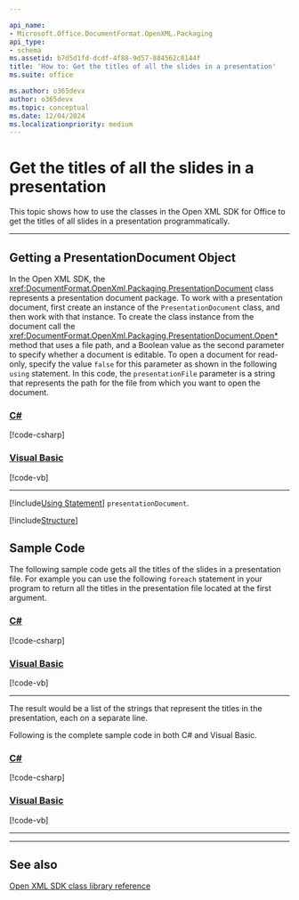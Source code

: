 ```yaml
---

api_name:
- Microsoft.Office.DocumentFormat.OpenXML.Packaging
api_type:
- schema
ms.assetid: b7d5d1fd-dcdf-4f88-9d57-884562c8144f
title: 'How to: Get the titles of all the slides in a presentation'
ms.suite: office

ms.author: o365devx
author: o365devx
ms.topic: conceptual
ms.date: 12/04/2024
ms.localizationpriority: medium
---
```

# Get the titles of all the slides in a presentation

This topic shows how to use the classes in the Open XML SDK for
Office to get the titles of all slides in a presentation
programmatically.



---------------------------------------------------------------------------------
## Getting a PresentationDocument Object

In the Open XML SDK, the <xref:DocumentFormat.OpenXml.Packaging.PresentationDocument> class represents a
presentation document package. To work with a presentation document,
first create an instance of the `PresentationDocument` class, and then work with
that instance. To create the class instance from the document call the
<xref:DocumentFormat.OpenXml.Packaging.PresentationDocument.Open*>
method that uses a file path, and a Boolean value as the second
parameter to specify whether a document is editable. To open a document
for read-only, specify the value `false` for
this parameter as shown in the following `using` statement. In this code, the `presentationFile` parameter is a string that
represents the path for the file from which you want to open the
document.

### [C#](#tab/cs-1)
[!code-csharp[](../../samples/presentation/get_the_titles_of_all_the_slides/cs/Program.cs#snippet1)]

### [Visual Basic](#tab/vb-1)
[!code-vb[](../../samples/presentation/get_the_titles_of_all_the_slides/vb/Program.vb#snippet1)]
***


[!include[Using Statement](../includes/presentation/using-statement.md)] `presentationDocument`.


[!include[Structure](../includes/presentation/structure.md)]

## Sample Code 

The following sample code gets all the
titles of the slides in a presentation file. For example you can use the
following `foreach` statement in your program
to return all the titles in the presentation file located at
the first argument.

### [C#](#tab/cs-2)
[!code-csharp[](../../samples/presentation/get_the_titles_of_all_the_slides/cs/Program.cs#snippet2)]

### [Visual Basic](#tab/vb-2)
[!code-vb[](../../samples/presentation/get_the_titles_of_all_the_slides/vb/Program.vb#snippet2)]
***


The result would be a list of the strings that represent the titles in
the presentation, each on a separate line.

Following is the complete sample code in both C\# and Visual Basic.

### [C#](#tab/cs)
[!code-csharp[](../../samples/presentation/get_the_titles_of_all_the_slides/cs/Program.cs#snippet)]

### [Visual Basic](#tab/vb)
[!code-vb[](../../samples/presentation/get_the_titles_of_all_the_slides/vb/Program.vb#snippet)]
***

--------------------------------------------------------------------------------
## See also 



[Open XML SDK class library
reference](/office/open-xml/open-xml-sdk)
